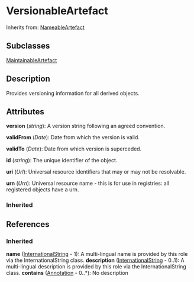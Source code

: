 
# VersionableArtefact

Inherits from: [NameableArtefact](NameableArtefact.md)

## Subclasses

[MaintainableArtefact](MaintainableArtefact.md)



## Description

Provides versioning information for all derived objects.


## Attributes

**version** (*string*): A version string following an agreed convention.

**validFrom** (*Date*): Date from which the version is valid.

**validTo** (*Date*): Date from which version is superceded.

**id** (*string*): The unique identifier of the object.

**uri** (*Url*): Universal resource identifiers that may or may not be resolvable.

**urn** (*Urn*): Universal resource name - this is for use in registries: all registered objects have a urn.

### Inherited



## References

### Inherited

**name** ([InternationalString](InternationalString.md) - 1): A multi-lingual name is provided by this role via the InternationalString class.
**description** ([InternationalString](InternationalString.md) - 0..1): A multi-lingual description is provided by this role via the InternationalString class.
**contains** ([Annotation](Annotation.md) - 0..*): No description



